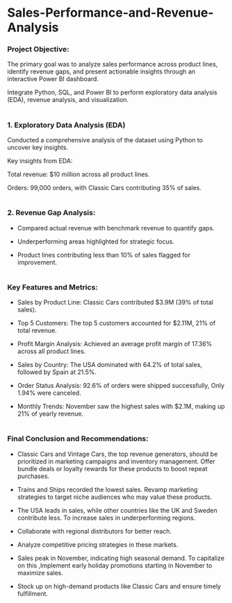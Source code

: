 # Sales-Performance-and-Revenue-Analysis
### Project Objective:
The primary goal was to analyze sales performance across product lines, identify revenue gaps, and present actionable insights through an interactive Power BI dashboard.

Integrate Python, SQL, and Power BI to perform exploratory data analysis (EDA), revenue analysis, and visualization.
#

### 1. Exploratory Data Analysis (EDA)

Conducted a comprehensive analysis of the dataset using Python to uncover key insights.

Key insights from EDA:

Total revenue: $10 million across all product lines.

Orders: 99,000 orders, with Classic Cars contributing 35% of sales.

 #
### 2. Revenue Gap Analysis:

- Compared actual revenue with benchmark revenue to quantify gaps.

- Underperforming areas highlighted for strategic focus.

- Product lines contributing less than 10% of sales flagged for improvement.
 #
### Key Features and Metrics:

  - Sales by Product Line: Classic Cars contributed $3.9M (39% of total sales).

  - Top 5 Customers: The top 5 customers accounted for $2.11M, 21% of total revenue.

  - Profit Margin Analysis: Achieved an average profit margin of 17.36% across all product lines.

  - Sales by Country: The USA dominated with 64.2% of total sales, followed by Spain at 21.5%.

  - Order Status Analysis: 92.6% of orders were shipped successfully, Only 1.94% were canceled.
  
  - Monthly Trends: November saw the highest sales with $2.1M, making up 21% of yearly revenue.

#
### Final Conclusion and Recommendations:
- Classic Cars and Vintage Cars, the top revenue generators, should be prioritized in marketing campaigns and inventory management. Offer bundle deals or loyalty rewards for these products to boost repeat purchases.

- Trains and Ships recorded the lowest sales. Revamp marketing strategies to target niche audiences who may value these products.

- The USA leads in sales, while other countries like the UK and Sweden contribute less. To increase sales in underperforming regions.

- Collaborate with regional distributors for better reach.

- Analyze competitive pricing strategies in these markets.

- Sales peak in November, indicating high seasonal demand. To capitalize on this ,Implement early holiday promotions starting in November to maximize sales.

- Stock up on high-demand products like Classic Cars and ensure timely fulfillment.







